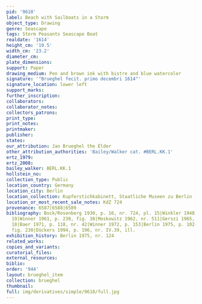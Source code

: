 ```yaml
---
pid: '9610'
label: Beach with Sailboats in a Storm
object_type: Drawing
genre: Seascape
tags: Storm Peasants Seascape Boat
realdate: '1614'
height_cm: '19.5'
width_cm: '23.2'
diameter_cm: 
plate_dimensions: 
support: Paper
drawing_medium: Pen and brown ink with bistre and blue watercolor
signature: '"Brueghel fecit. primo decembri 1614"'
signature_location: lower left
support_marks: 
further_inscription: 
collaborators: 
collaborator_notes: 
collectors_patrons: 
print_type: 
print_notes: 
printmaker: 
publisher: 
states: 
our_attribution: Jan Brueghel the Elder
other_attribution_authorities: 'Bailey/Walker cat. #BERL.KK.1'
ertz_1979: 
ertz_2008: 
bailey_walker: BERL.KK.1
hollstein_no: 
collection_type: Public
location_country: Germany
location_city: Berlin
location_collection: Kupferstichkabinett, Staatliche Museen zu Berlin
location_or_most_recent_sale_notes: KdZ 724
provenance: 6587|6588|6589
bibliography: Bock/Rosenberg 1930, p. 16, nr. 724, pl. 15|Winkler 1948, p. 36, fig.
  19|Winner 1961, p. 230, fig. 38|Moskowitz 1962, nr. 511|Gerszi 1965, p. 112, fig.
  18|Baer 1971, p. 118, nr. 42|Winner 1972, p. 153|Berlin 1975, p. 102-3, nr. 124,
  fig. 230|Dückers 1994, p. 196, nr. IV.39, ill.
exhibition_history: Berlin 1975, nr. 124
related_works: 
copies_and_variants: 
curatorial_files: 
external_resources: 
biblio: 
order: '944'
layout: brueghel_item
collection: brueghel
thumbnail: 
full: img/derivatives/simple/9610/full.jpg
---
```

